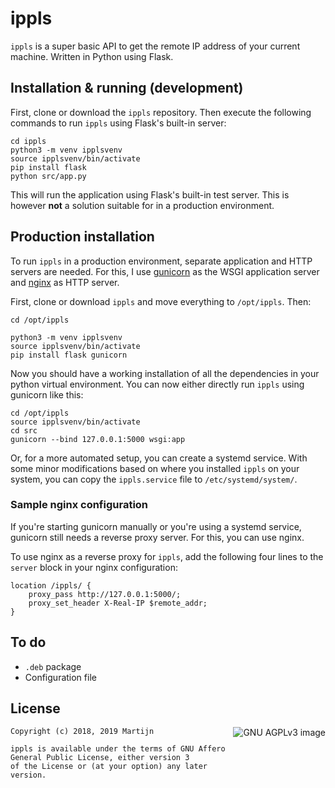 # ippls

`ippls` is a super basic API to get the remote IP address of your current machine.
Written in Python using Flask.

## Installation & running (development)
First, clone or download the `ippls` repository. Then execute the following commands
to run `ippls` using Flask's built-in server:
```
cd ippls
python3 -m venv ipplsvenv
source ipplsvenv/bin/activate
pip install flask
python src/app.py
```
This will run the application using Flask's built-in test server. This is however **not**
a solution suitable for in a production environment.

## Production installation
To run `ippls` in a production environment, separate application and HTTP servers are
needed. For this, I use [gunicorn](https://gunicorn.org/) as the WSGI application server
and [nginx](https://nginx.com) as HTTP server.

First, clone or download `ippls` and move everything to `/opt/ippls`. Then:
```
cd /opt/ippls

python3 -m venv ipplsvenv
source ipplsvenv/bin/activate
pip install flask gunicorn
```
Now you should have a working installation of all the dependencies in your python virtual
environment. You can now either directly run `ippls` using gunicorn like this:
```
cd /opt/ippls
source ipplsvenv/bin/activate
cd src
gunicorn --bind 127.0.0.1:5000 wsgi:app
```
Or, for a more automated setup, you can create a systemd service. With some minor modifications
based on where you installed `ippls` on your system, you can copy the `ippls.service` file
to `/etc/systemd/system/`.

### Sample nginx configuration
If you're starting gunicorn manually or you're using a systemd service, gunicorn still
needs a reverse proxy server. For this, you can use nginx.

To use nginx as a reverse proxy for `ippls`, add the following four lines to the `server`
block in your nginx configuration:
```
location /ippls/ {
    proxy_pass http://127.0.0.1:5000/;
    proxy_set_header X-Real-IP $remote_addr;
}
```

## To do

* `.deb` package
* Configuration file

## License

[<img src="https://www.gnu.org/graphics/agplv3-with-text-162x68.png"
    align="right"
    alt="GNU AGPLv3 image">](https://www.gnu.org/licenses/agpl.html)

```
Copyright (c) 2018, 2019 Martijn

ippls is available under the terms of GNU Affero General Public License, either version 3
of the License or (at your option) any later version.
```
